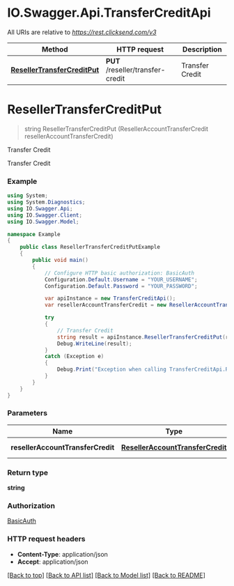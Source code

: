 # IO.Swagger.Api.TransferCreditApi

All URIs are relative to *https://rest.clicksend.com/v3*

Method | HTTP request | Description
------------- | ------------- | -------------
[**ResellerTransferCreditPut**](TransferCreditApi.md#resellertransfercreditput) | **PUT** /reseller/transfer-credit | Transfer Credit


<a name="resellertransfercreditput"></a>
# **ResellerTransferCreditPut**
> string ResellerTransferCreditPut (ResellerAccountTransferCredit resellerAccountTransferCredit)

Transfer Credit

Transfer Credit

### Example
```csharp
using System;
using System.Diagnostics;
using IO.Swagger.Api;
using IO.Swagger.Client;
using IO.Swagger.Model;

namespace Example
{
    public class ResellerTransferCreditPutExample
    {
        public void main()
        {
            // Configure HTTP basic authorization: BasicAuth
            Configuration.Default.Username = "YOUR_USERNAME";
            Configuration.Default.Password = "YOUR_PASSWORD";

            var apiInstance = new TransferCreditApi();
            var resellerAccountTransferCredit = new ResellerAccountTransferCredit(); // ResellerAccountTransferCredit | ResellerAccountTransferCredit model

            try
            {
                // Transfer Credit
                string result = apiInstance.ResellerTransferCreditPut(resellerAccountTransferCredit);
                Debug.WriteLine(result);
            }
            catch (Exception e)
            {
                Debug.Print("Exception when calling TransferCreditApi.ResellerTransferCreditPut: " + e.Message );
            }
        }
    }
}
```

### Parameters

Name | Type | Description  | Notes
------------- | ------------- | ------------- | -------------
 **resellerAccountTransferCredit** | [**ResellerAccountTransferCredit**](ResellerAccountTransferCredit.md)| ResellerAccountTransferCredit model | 

### Return type

**string**

### Authorization

[BasicAuth](../README.md#BasicAuth)

### HTTP request headers

 - **Content-Type**: application/json
 - **Accept**: application/json

[[Back to top]](#) [[Back to API list]](../README.md#documentation-for-api-endpoints) [[Back to Model list]](../README.md#documentation-for-models) [[Back to README]](../README.md)

